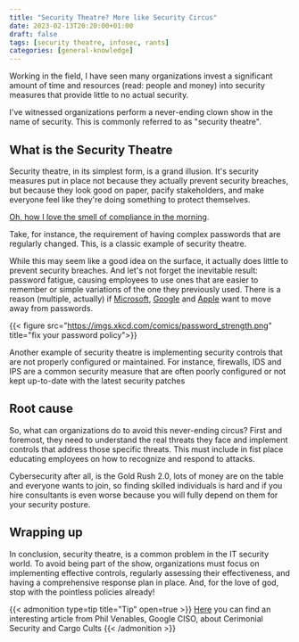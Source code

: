 ```yaml
---
title: "Security Theatre? More like Security Circus"
date: 2023-02-13T20:20:00+01:00
draft: false
tags: [security theatre, infosec, rants]
categories: [general-knowledge]
---
```


Working in the field, I have seen many organizations invest a significant amount of time and resources (read: people and money) into security measures that provide little to no actual security.
<!--more--> 
I've witnessed organizations perform a never-ending clown show in the name of security. 
This is commonly referred to as "security theatre".

## What is the Security Theatre

Security theatre, in its simplest form, is a grand illusion. It's security measures put in place not because they actually prevent security breaches, but because they look good on paper, pacify stakeholders, and make everyone feel like they're doing something to protect themselves.

[Oh, how I love the smell of compliance in the morning](https://www.youtube.com/watch?v=vRp7tYWnJJs).

Take, for instance, the requirement of having complex passwords that are regularly changed. This, is a classic example of security theatre. 

While this may seem like a good idea on the surface, it actually does little to prevent security breaches. And let's not forget the inevitable result: password fatigue, causing employees to use ones that are easier to remember or simple variations of the one they previously used. There is a reason (multiple, actually) if [Microsoft](https://techcommunity.microsoft.com/t5/microsoft-entra-azure-ad-blog/expansion-of-fido-standard-and-new-updates-for-microsoft/ba-p/3290633), [Google](https://blog.google/technology/safety-security/one-step-closer-to-a-passwordless-future/) and [Apple](https://www.apple.com/newsroom/2022/05/apple-google-and-microsoft-commit-to-expanded-support-for-fido-standard/) want to move away from passwords.

{{< figure src="https://imgs.xkcd.com/comics/password_strength.png" title="fix your password policy">}}

Another example of security theatre is implementing security controls that are not properly configured or maintained. For instance, firewalls, IDS and IPS are a common security measure that are often poorly configured or not kept up-to-date with the latest security patches

## Root cause

So, what can organizations do to avoid this never-ending circus? First and foremost, they need to understand the real threats they face and implement controls that address those specific threats. This must include in fist place educating employees on how to recognize and respond to attacks. 

Cybersecurity after all, is the Gold Rush 2.0, lots of money are on the table and everyone wants to join, so finding skilled individuals is hard and if you hire consultants is even worse because you will fully depend on them for your security posture.

## Wrapping up
In conclusion, security theatre, is a common problem in the IT security world. To avoid being part of the show, organizations must focus on implementing effective controls, regularly assessing their effectiveness, and having a comprehensive response plan in place. And, for the love of god, stop with the pointless policies already!

{{< admonition type=tip title="Tip" open=true >}}
[Here](https://www.philvenables.com/post/ceremonial-security-and-cargo-cults) you can find an interesting article from Phil Venables, Google CISO, about Cerimonial Security and Cargo Cults
{{< /admonition >}}

